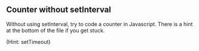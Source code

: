 ## Counter without setInterval

Without using setInterval, try to code a counter in Javascript.
There is a hint at the bottom of the file if you get stuck.








































































(Hint: setTimeout)
